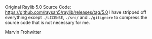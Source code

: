 Original Raylib 5.0 Source Code: https://github.com/raysan5/raylib/releases/tag/5.0
I have stripped off everything except `./LICENSE`, `./src/` and `./gitignore` to compress the source code that is not necessary for me.

Marvin Frohwitter
